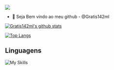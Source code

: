 ![](https://komarev.com/ghpvc/?username=initcodeexemplos&color=9745F5)


- 👋 Seja Bem vindo ao meu github -  @Gratis142ml

[![Gratis142ml's github stats](https://github-readme-stats.vercel.app/api?username=Gratis142ml&show_icons=true&&theme=radical&hide=["contribs","issues"])](https://github.com/Gratis142ml)

[![Top Langs](https://github-readme-stats-git-masterrstaa-rickstaa.vercel.app/api/top-langs/?username=Gratis142ml&show_icons=true&theme=radical)](https://github.com/anuraghazra/github-readme-stats)

 ## Linguagens
 ![My Skills](https://skillicons.dev/icons?i=html)
<!---
Gratis142ml/Gratis142ml is a ✨ special ✨ repository because its `README.md` (this file) appears on your GitHub profile.
You can click the Preview link to take a look at your changes.
--->
